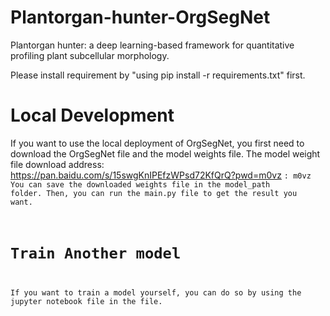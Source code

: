 # Plantorgan-hunter-OrgSegNet
Plantorgan hunter: a deep learning-based framework for quantitative profiling plant subcellular morphology.

Please install requirement by "using pip install -r requirements.txt" first.

# Local Development
If you want to use the local deployment of OrgSegNet, you first need to download the OrgSegNet file and the model weights file.
The model weight file download address: https://pan.baidu.com/s/15swgKnIPEfzWPsd72KfQrQ?pwd=m0vz       <code>: m0vz 
You can save the downloaded weights file in the model_path folder.
Then, you can run the main.py file to get the result you want.
  
# Train Another model
If you want to train a model yourself, you can do so by using the jupyter notebook file in the file.


